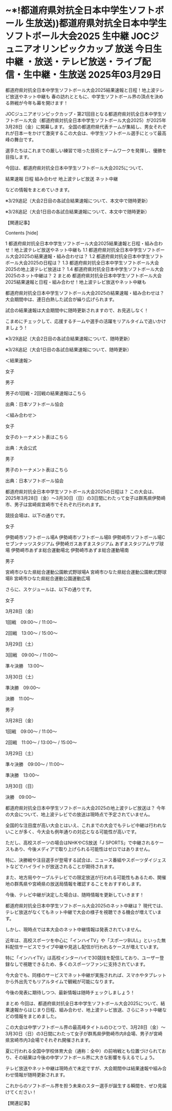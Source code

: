 # ~*!都道府県対抗全日本中学生ソフトボール 生放送))都道府県対抗全日本中学生ソフトボール大会2025 生中継 JOCジュニアオリンピックカップ 放送 今日生中継 ・放送・テレビ放送・ライブ配信・生中継・生放送 2025年03月29日

都道府県対抗全日本中学生ソフトボール大会2025結果速報と日程！地上波テレビ放送やネット中継も
春の訪れとともに、中学生ソフトボール界の頂点を決める熱戦が今年も幕を開けます！

JOCジュニアオリンピックカップ・第21回目となる都道府県対抗全日本中学生ソフトボール大会（都道府県対抗全日本中学生ソフトボール大会2025）が2025年3月28日（金）に開幕します。
全国の都道府県代表チームが集結し、男女それぞれが日本一をかけて激突するこの大会は、中学生ソフトボール選手にとって最高峰の舞台です。


選手たちはこれまでの厳しい練習で培った技術とチームワークを発揮し、優勝を目指します。


今回は、都道府県対抗全日本中学生ソフトボール大会2025について、



結果速報
日程
組み合わせ
地上波テレビ放送
ネット中継

などの情報をまとめていきます。


※3/29追記（大会2日目の各試合結果速報について、本文中で随時更新）

※3/28追記（大会1日目の各試合結果速報について、本文中で随時更新）


【関連記事】




Contents [hide]

1 都道府県対抗全日本中学生ソフトボール大会2025結果速報と日程・組み合わせ！地上波テレビ放送やネット中継も
1.1 都道府県対抗全日本中学生ソフトボール大会2025の結果速報・組み合わせは？
1.2 都道府県対抗全日本中学生ソフトボール大会2025の日程は？
1.3 都道府県対抗全日本中学生ソフトボール大会2025の地上波テレビ放送は？
1.4 都道府県対抗全日本中学生ソフトボール大会2025のネット中継は？
2 まとめ
都道府県対抗全日本中学生ソフトボール大会2025結果速報と日程・組み合わせ！地上波テレビ放送やネット中継も

都道府県対抗全日本中学生ソフトボール大会2025の結果速報・組み合わせは？
大会期間中は、連日白熱した試合が繰り広げられます。


試合の結果速報は大会期間中に随時更新されますので、お見逃しなく！


こまめにチェックして、応援するチームや選手の活躍をリアルタイムで追いかけましょう！


※3/29追記（大会2日目の各試合結果速報について、随時更新）

※3/28追記（大会1日目の各試合結果速報について、随時更新）


＜結果速報＞


女子


男子

男子の1回戦・2回戦の結果速報はこちら

出典：日本ソフトボール協会


＜組み合わせ＞

女子

女子のトーナメント表はこちら

出典：大会公式


男子

男子のトーナメント表はこちら


出典：日本ソフトボール協会


 

都道府県対抗全日本中学生ソフトボール大会2025の日程は？
この大会は、2025年3月28日（金）～3月30日（日）の3日間にわたって女子は群馬県伊勢崎市、男子は宮崎県宮崎市でそれぞれ行われます。


競技会場は、以下の通りです。


女子

伊勢崎市ソフトボール場A
伊勢崎市ソフトボール場B
伊勢崎市ソフトボール場C
セブンナッツスタジアム
伊勢崎ガスあずまスタジアム
あずまスタジアムサブ球場
伊勢崎市あずま総合運動場北
伊勢崎市あずま総合運動場南

男子

宮崎市ひなた県総合運動公園軟式野球場A
宮崎市ひなた県総合運動公園軟式野球場B
宮崎市ひなた県総合運動公園運動広場

さらに、スケジュールは、以下の通りです。



女子

3月28日（金）

1回戦　09:00～ / 11:00～

2回戦　13:00～ / 15:00～


3月29日（土）

3回戦　09:00～ / 11:00～

準々決勝　13:00～


3月30日（土）

準決勝　09:00～


決勝　11:00～


男子

3月28日（金）

1回戦　09:00～ / 11:00～

2回戦　11:00～ / 13:00～ / 15:00～


3月29日（土）

準々決勝　09:00～ / 11:00～

準決勝　13:00～


3月30日（日）

決勝　09:00～


 

都道府県対抗全日本中学生ソフトボール大会2025の地上波テレビ放送は？
今年の大会について、地上波テレビでの放送は現時点で予定されていません。


全国的な注目度が高い大会とはいえ、これまでの大会でもテレビ中継は行われないことが多く、今大会も例年通りの対応となる可能性が高いです。


ただし、高校スポーツの場合はNHKやCS放送「J SPORTS」で中継されるケースもあり、今後メディアで取り上げられる可能性はゼロではありません。


特に、決勝戦や注目選手が登場する試合は、ニュース番組やスポーツダイジェストなどでハイライトが放送されることが期待されます。


また、地方局やケーブルテレビでの限定放送が行われる可能性もあるため、開催地の群馬県や宮崎県の放送局情報を確認することをおすすめします。



今後、テレビ中継が決定した場合は、随時情報を更新していきます！


都道府県対抗全日本中学生ソフトボール大会2025のネット中継は？
現代では、テレビ放送がなくてもネット中継で大会の様子を視聴できる機会が増えています。


しかし、現時点では本大会のネット中継情報は発表されていません。


近年は、高校スポーツを中心に「インハイTV」や「スポーツBULL」といった無料配信サービスでライブ中継や見逃し配信が行われるケースが増えています。



特に「インハイTV」は高校インターハイで30競技を配信しており、ユーザー登録なしで視聴できるため、多くのスポーツファンに支持されています。


今大会でも、同様のサービスでネット中継が実施されれば、スマホやタブレットから外出先でもリアルタイムで観戦が可能になります。


今後の発表に期待しつつ、最新情報は随時チェックしましょう！


まとめ
今回は、都道府県対抗全日本中学生ソフトボール大会2025について、結果速報からはじまり日程、組み合わせ、地上波テレビ放送、さらにネット中継などの情報をまとめました。



この大会は中学ソフトボール界の最高峰タイトルのひとつで、3月28日（金）～3月30日（日）の3日間にわたって女子が群馬県伊勢崎市内8会場、男子が宮崎県宮崎市内3会場でそれぞれ開催されます。


夏に行われる全国中学校体育大会（通称：全中）の前哨戦とも位置づけられており、その結果は今後の中学ソフトボール界に大きな影響を与えるでしょう。


テレビ放送やネット中継は現時点で未定ですが、大会期間中は結果速報や組み合わせ情報が随時更新されます。


これからのソフトボール界を担う未来のスター選手が誕生する瞬間を、ぜひ見届けてください！


【関連記事】